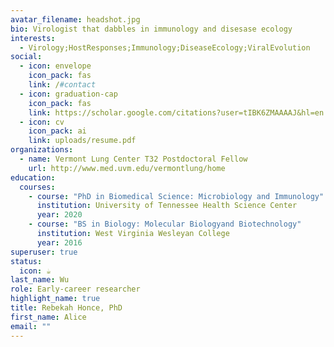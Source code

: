 ```yaml
---
avatar_filename: headshot.jpg
bio: Virologist that dabbles in immunology and disesase ecology
interests:
  - Virology;HostResponses;Immunology;DiseaseEcology;ViralEvolution
social:
  - icon: envelope
    icon_pack: fas
    link: /#contact
  - icon: graduation-cap
    icon_pack: fas
    link: https://scholar.google.com/citations?user=tIBK6ZMAAAAJ&hl=en
  - icon: cv
    icon_pack: ai
    link: uploads/resume.pdf
organizations:
  - name: Vermont Lung Center T32 Postdoctoral Fellow
    url: http://www.med.uvm.edu/vermontlung/home
education:
  courses:
    - course: "PhD in Biomedical Science: Microbiology and Immunology"
      institution: University of Tennessee Health Science Center
      year: 2020
    - course: "BS in Biology: Molecular Biologyand Biotechnology"
      institution: West Virginia Wesleyan College
      year: 2016
superuser: true
status:
  icon: ☕️
last_name: Wu
role: Early-career researcher
highlight_name: true
title: Rebekah Honce, PhD
first_name: Alice
email: ""
---
```


